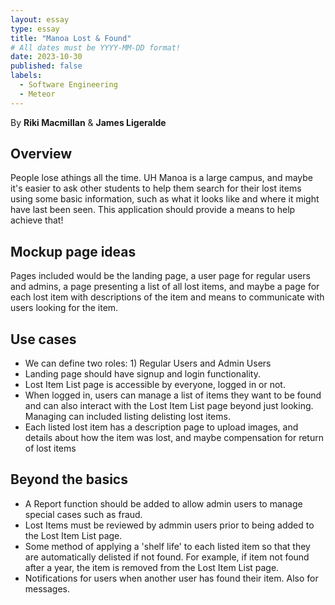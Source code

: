```yaml
---
layout: essay
type: essay
title: "Manoa Lost & Found"
# All dates must be YYYY-MM-DD format!
date: 2023-10-30
published: false
labels:
  - Software Engineering
  - Meteor
---
```

By <strong>Riki Macmillan</strong> & <b>James Ligeralde</b>

## Overview

People lose athings all the time. UH Manoa is a large campus, and maybe it's easier to ask other students to help them search for their lost items using some basic information, such as what it looks like and where it might have last been seen. This application should provide a means to help achieve that!

## Mockup page ideas

Pages included would be the landing page, a user page for regular users and admins, a page presenting a list of all lost items, and maybe a page for each lost item with descriptions of the item and means to communicate with users looking for the item.

## Use cases

<ul>
<li>We can define two roles: 1) Regular Users and Admin Users</li>
<li>Landing page should have signup and login functionality.</li>
<li>Lost Item List page is accessible by everyone, logged in or not.</li>
<li>When logged in, users can manage a list of items they want to be found and can also interact with the Lost Item List page beyond just looking. Managing can included listing delisting lost items.</li>
<li>Each listed lost item has a description page to upload images, and details about how the item was lost, and maybe compensation for return of lost items</li>
</ul>

## Beyond the basics

<ul>
<li>A Report function should be added to allow admin users to manage special cases such as fraud.</li>
<li>Lost Items must be reviewed by admmin users prior to being added to the Lost Item List page.</li>
<li>Some method of applying a 'shelf life' to each listed item so that they are automatically delisted if not found. For example, if item not found after a year, the item is removed from the Lost Item List page.</li>
<li>Notifications for users when another user has found their item. Also for messages.</li>
</ul>
